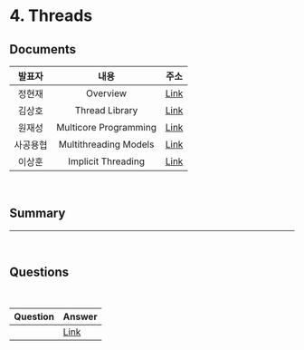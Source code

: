 #  4. Threads

##  Documents

| 발표자 | 내용 | 주소 |
|:----:|:-----:|:-----:|
|정현재| Overview | [Link]()|
|김상호| Thread Library | [Link]()|
|원재성| Multicore Programming | [Link]()|
|사공용협 | Multithreading Models | [Link]()|
|이상훈 | Implicit Threading | [Link](https://thoracic-scene-632.notion.site/Implicit-Threading-847bba298e3c471cac4ebab960c2fedc)|

<br>

##  Summary




--------------------------------------
<br>

##  Questions


<br>

|Question|Answer|
|--------------|--------------|
|| [Link]()|
